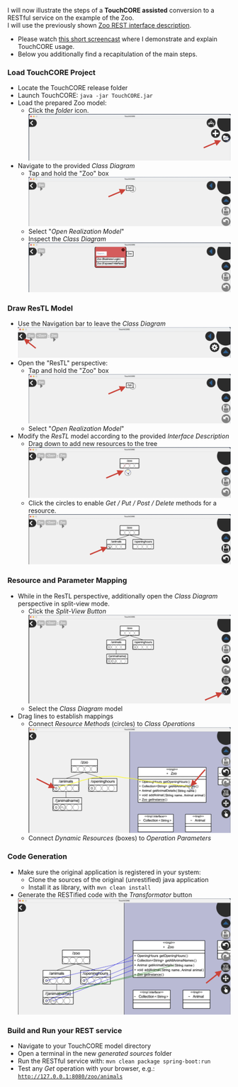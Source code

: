 I will now illustrate the steps of a **TouchCORE assisted** conversion to a RESTful service on the example of the Zoo.  
I will use the previously shown [Zoo REST interface description](interface-zoo.txt).

 * Please watch [this short screencast](https://www.cs.mcgill.ca/~mschie3/restifyvideos/TouchCORE-1080p.mp4) where I demonstrate and explain TouchCORE usage.
 * Below you additionally find a recapitulation of the main steps.

### Load TouchCORE Project

 * Locate the TouchCORE release folder
 * Launch TouchCORE: ```java -jar TouchCORE.jar```
 * Load the prepared Zoo model:
    * Click the *folder* icon.  
![folder](captures/touchcoreui/folder.png)
 * Navigate to the provided *Class Diagram*
    * Tap and hold the "Zoo" box  
![openmodel](captures/touchcoreui/openmodel.png)
    * Select "*Open Realization Model*"
    * Inspect the *Class Diagram*  
![bl](captures/touchcoreui/businesslogic.png)

### Draw ResTL Model

 * Use the Navigation bar to leave the *Class Diagram*  
![navbar](captures/touchcoreui/navbar.png)
 * Open the "ResTL" perspective:
    * Tap and hold the "Zoo" box  
![openmodel](captures/touchcoreui/openmodel.png)
    * Select "*Open Realization Model*"
 * Modify the *ResTL* model according to the provided *Interface Description*
    * Drag down to add new resources to the tree  
![addresource](captures/touchcoreui/addresource.png)
    * Click the circles to enable *Get / Put / Post / Delete* methods for a resource.  
![addmethod](captures/touchcoreui/addmethod.png)

### Resource and Parameter Mapping

 * While in the ResTL perspective, additionally open the *Class Diagram* perspective in split-view mode.
    * Click the *Split-View Button* 
![splitview](captures/touchcoreui/splitview.png)
    * Select the *Class Diagram* model
 * Drag lines to establish mappings
    * Connect *Resource Methods* (circles) to *Class Operations*
![map](captures/touchcoreui/map.png)
    * Connect *Dynamic Resources* (boxes) to *Operation Parameters*

### Code Generation

 * Make sure the original application is registered in your system:
    * Clone the sources of the original (unrestified) java application
    * Install it as library, with ```mvn clean install```
 * Generate the RESTified code with the *Transformator* button  
![trafo](captures/touchcoreui/generate.png)

### Build and Run your REST service

 * Navigate to your TouchCORE model directory
 * Open a terminal in the new *generated sources* folder
 * Run the RESTful service with: ```mvn clean package spring-boot:run```
 * Test any *Get* operation with your browser, e.g.:  
[```http://127.0.0.1:8080/zoo/animals```](http://127.0.0.1:8080/)
